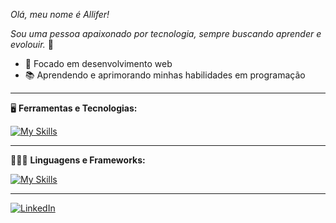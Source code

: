 *Olá, meu nome é Allifer!*

*Sou uma pessoa apaixonado por tecnologia, sempre buscando aprender e evolouir.* 🚀

- 🎯 Focado em desenvolvimento web
- 📚 Aprendendo e aprimorando minhas habilidades em programação  

---

🖥️ **Ferramentas e Tecnologias:**

[![My Skills](https://skillicons.dev/icons?i=windows,git,github,vscode,mysql)](https://skillicons.dev)

---

🧑🏻‍💻 **Linguagens e Frameworks:**

[![My Skills](https://skillicons.dev/icons?i=html,css,js,bootstrap,php,cs)](https://skillicons.dev)

---

[![LinkedIn](https://img.shields.io/badge/-LinkedIn-blue?style=flat&logo=Linkedin&logoColor=white)](https://www.linkedin.com/in/allifer-lopes-37827a34a)

